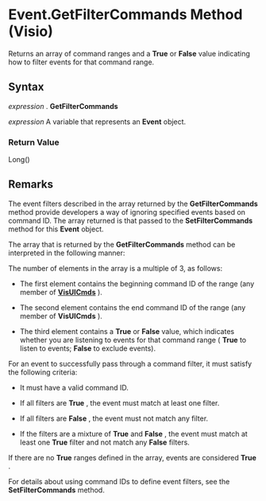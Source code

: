 
# Event.GetFilterCommands Method (Visio)

Returns an array of command ranges and a  **True** or **False** value indicating how to filter events for that command range.


## Syntax

 _expression_ . **GetFilterCommands**

 _expression_ A variable that represents an **Event** object.


### Return Value

Long()


## Remarks

The event filters described in the array returned by the  **GetFilterCommands** method provide developers a way of ignoring specified events based on command ID. The array returned is that passed to the **SetFilterCommands** method for this **Event** object.

The array that is returned by the  **GetFilterCommands** method can be interpreted in the following manner:

The number of elements in the array is a multiple of 3, as follows:




- The first element contains the beginning command ID of the range (any member of  **[VisUICmds](b956d178-eb19-5b64-189f-8bc774860758.md)** ).
    
- The second element contains the end command ID of the range (any member of  **VisUICmds** ).
    
- The third element contains a  **True** or **False** value, which indicates whether you are listening to events for that command range ( **True** to listen to events; **False** to exclude events).
    


For an event to successfully pass through a command filter, it must satisfy the following criteria:




- It must have a valid command ID.
    
- If all filters are  **True** , the event must match at least one filter.
    
- If all filters are  **False** , the event must not match any filter.
    
- If the filters are a mixture of  **True** and **False** , the event must match at least one **True** filter and not match any **False** filters.
    


If there are no  **True** ranges defined in the array, events are considered **True** .

For details about using command IDs to define event filters, see the  **SetFilterCommands** method.

